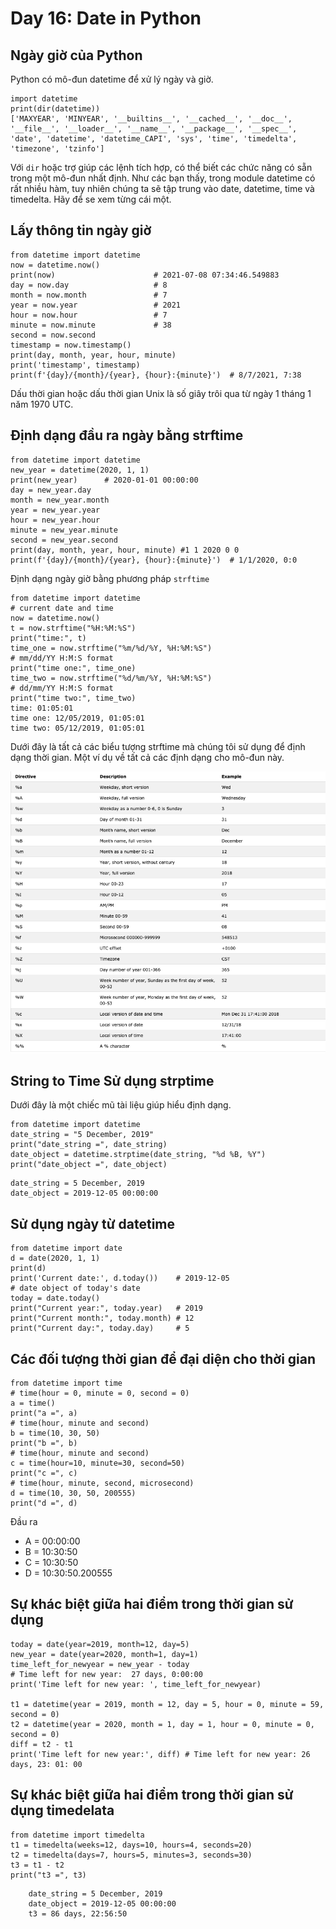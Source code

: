 # Day 16: Date in Python
## Ngày giờ của Python
Python có mô-đun datetime để xử lý ngày và giờ.
```
import datetime
print(dir(datetime))
['MAXYEAR', 'MINYEAR', '__builtins__', '__cached__', '__doc__', '__file__', '__loader__', '__name__', '__package__', '__spec__', 'date', 'datetime', 'datetime_CAPI', 'sys', 'time', 'timedelta', 'timezone', 'tzinfo']
```
Với `dir` hoặc trợ giúp các lệnh tích hợp, có thể biết các chức năng có sẵn trong một mô-đun nhất định. Như các bạn thấy, trong module datetime có rất nhiều hàm, tuy nhiên chúng ta sẽ tập trung vào date, datetime, time và timedelta. Hãy để se xem từng cái một.

## Lấy thông tin ngày giờ
```
from datetime import datetime
now = datetime.now()
print(now)                      # 2021-07-08 07:34:46.549883
day = now.day                   # 8
month = now.month               # 7
year = now.year                 # 2021
hour = now.hour                 # 7
minute = now.minute             # 38
second = now.second
timestamp = now.timestamp()
print(day, month, year, hour, minute)
print('timestamp', timestamp)
print(f'{day}/{month}/{year}, {hour}:{minute}')  # 8/7/2021, 7:38
```
Dấu thời gian hoặc dấu thời gian Unix là số giây trôi qua từ ngày 1 tháng 1 năm 1970 UTC.

## Định dạng đầu ra ngày bằng strftime
```
from datetime import datetime
new_year = datetime(2020, 1, 1)
print(new_year)      # 2020-01-01 00:00:00
day = new_year.day
month = new_year.month
year = new_year.year
hour = new_year.hour
minute = new_year.minute
second = new_year.second
print(day, month, year, hour, minute) #1 1 2020 0 0
print(f'{day}/{month}/{year}, {hour}:{minute}')  # 1/1/2020, 0:0
```
Định dạng ngày giờ bằng phương pháp `strftime` 
```
from datetime import datetime
# current date and time
now = datetime.now()
t = now.strftime("%H:%M:%S")
print("time:", t)
time_one = now.strftime("%m/%d/%Y, %H:%M:%S")
# mm/dd/YY H:M:S format
print("time one:", time_one)
time_two = now.strftime("%d/%m/%Y, %H:%M:%S")
# dd/mm/YY H:M:S format
print("time two:", time_two)
time: 01:05:01
time one: 12/05/2019, 01:05:01
time two: 05/12/2019, 01:05:01
```
Dưới đây là tất cả các biểu tượng strftime mà chúng tôi sử dụng để định dạng thời gian. Một ví dụ về tất cả các định dạng cho mô-đun này.

![](/Anh/Screenshot_477.png)

## String to Time Sử dụng strptime
Dưới đây là một chiếc mũ tài liệu giúp hiểu định dạng.
```
from datetime import datetime
date_string = "5 December, 2019"
print("date_string =", date_string)
date_object = datetime.strptime(date_string, "%d %B, %Y")
print("date_object =", date_object)
```
```
date_string = 5 December, 2019
date_object = 2019-12-05 00:00:00
```
## Sử dụng ngày từ datetime
```
from datetime import date
d = date(2020, 1, 1)
print(d)
print('Current date:', d.today())    # 2019-12-05
# date object of today's date
today = date.today()
print("Current year:", today.year)   # 2019
print("Current month:", today.month) # 12
print("Current day:", today.day)     # 5
```
## Các đối tượng thời gian để đại diện cho thời gian
```
from datetime import time
# time(hour = 0, minute = 0, second = 0)
a = time()
print("a =", a)
# time(hour, minute and second)
b = time(10, 30, 50)
print("b =", b)
# time(hour, minute and second)
c = time(hour=10, minute=30, second=50)
print("c =", c)
# time(hour, minute, second, microsecond)
d = time(10, 30, 50, 200555)
print("d =", d)
```
Đầu ra
- A = 00:00:00
- B = 10:30:50
- C = 10:30:50
- D = 10:30:50.200555

## Sự khác biệt giữa hai điểm trong thời gian sử dụng
```
today = date(year=2019, month=12, day=5)
new_year = date(year=2020, month=1, day=1)
time_left_for_newyear = new_year - today
# Time left for new year:  27 days, 0:00:00
print('Time left for new year: ', time_left_for_newyear)

t1 = datetime(year = 2019, month = 12, day = 5, hour = 0, minute = 59, second = 0)
t2 = datetime(year = 2020, month = 1, day = 1, hour = 0, minute = 0, second = 0)
diff = t2 - t1
print('Time left for new year:', diff) # Time left for new year: 26 days, 23: 01: 00
```
## Sự khác biệt giữa hai điểm trong thời gian sử dụng timedelata
```
from datetime import timedelta
t1 = timedelta(weeks=12, days=10, hours=4, seconds=20)
t2 = timedelta(days=7, hours=5, minutes=3, seconds=30)
t3 = t1 - t2
print("t3 =", t3)
```

```
    date_string = 5 December, 2019
    date_object = 2019-12-05 00:00:00
    t3 = 86 days, 22:56:50
```